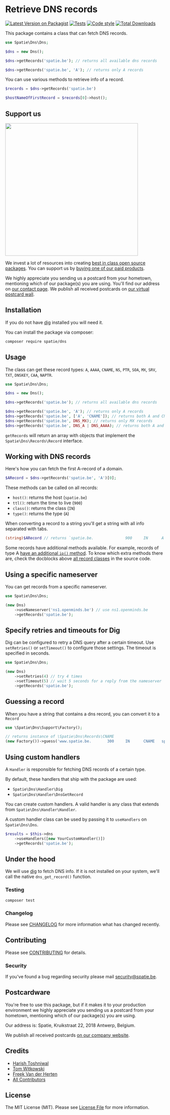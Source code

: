 # Retrieve DNS records

[![Latest Version on Packagist](https://img.shields.io/packagist/v/spatie/dns.svg?style=flat-square)](https://packagist.org/packages/spatie/dns)
[![Tests](https://github.com/spatie/dns/actions/workflows/tests.yml/badge.svg)](https://github.com/spatie/dns/actions/workflows/tests.yml)
[![Code style](https://github.com/spatie/dns/actions/workflows/php-cs-fixer.yml/badge.svg)](https://github.com/spatie/dns/actions/workflows/php-cs-fixer.yml)
[![Total Downloads](https://img.shields.io/packagist/dt/spatie/dns.svg?style=flat-square)](https://packagist.org/packages/spatie/dns)

This package contains a class that can fetch DNS records.

```php
use Spatie\Dns\Dns;

$dns = new Dns();

$dns->getRecords('spatie.be'); // returns all available dns records

$dns->getRecords('spatie.be', 'A'); // returns only A records
```

You can use various methods to retrieve info of a record.

```php
$records = $dns->getRecords('spatie.be')

$hostNameOfFirstRecord = $records[0]->host();
```

## Support us

[<img src="https://github-ads.s3.eu-central-1.amazonaws.com/dns.jpg?t=1" width="419px" />](https://spatie.be/github-ad-click/dns)

We invest a lot of resources into creating [best in class open source packages](https://spatie.be/open-source). You can support us by [buying one of our paid products](https://spatie.be/open-source/support-us).

We highly appreciate you sending us a postcard from your hometown, mentioning which of our package(s) you are using. You'll find our address on [our contact page](https://spatie.be/about-us). We publish all received postcards on [our virtual postcard wall](https://spatie.be/open-source/postcards).

## Installation

If you do not have [dig](https://linux.die.net/man/1/dig) installed you will need it.

You can install the package via composer:

```bash
composer require spatie/dns
```

## Usage

The class can get these record types: `A`, `AAAA`, `CNAME`, `NS`, `PTR`, `SOA`, `MX`, `SRV`, `TXT`, `DNSKEY`, `CAA`, `NAPTR`.

```php
use Spatie\Dns\Dns;

$dns = new Dns();

$dns->getRecords('spatie.be'); // returns all available dns records

$dns->getRecords('spatie.be', 'A'); // returns only A records
$dns->getRecords('spatie.be', ['A', 'CNAME']); // returns both A and CNAME records
$dns->getRecords('spatie.be', DNS_MX); // returns only MX records
$dns->getRecords('spatie.be', DNS_A | DNS_AAAA); // returns both A and AAAA records
```

`getRecords` will return an array with objects that implement the `Spatie\Dns\Records\Record` interface.

## Working with DNS records

Here's how you can fetch the first A-record of a domain.

```php
$ARecord = $dns->getRecords('spatie.be', 'A')[0];
```

These methods can be called on all records:

- `host()`: returns the host (`spatie.be`)
- `ttl()`: return the time to live (`900`)
- `class()`: returns the class (`IN`)
- `type()`: returns the type (`A`)

When converting a record to a string you'll get a string with all info separated with tabs.

```php
(string)$ARecord // returns `spatie.be.              900     IN      A       138.197.187.74`
```

Some records have additional methods available. For example, records of type A [have an additional `ip()` method](https://github.com/spatie/dns/blob/72bf709a44e19e5d8f0bc7e6c93cf70e7a1b18f3/src/Records/A.php#L6). To know which extra methods there are, check the docblocks above [all record classes](https://github.com/spatie/dns/tree/72bf709a44e19e5d8f0bc7e6c93cf70e7a1b18f3/src/Records) in the source code.

## Using a specific nameserver

You can get records from a specific nameserver.

```php
use Spatie\Dns\Dns;

(new Dns)
    ->useNameserver('ns1.openminds.be') // use ns1.openminds.be
    ->getRecords('spatie.be');
```

## Specify retries and timeouts for Dig

Dig can be configured to retry a DNS query after a certain timeout. Use `setRetries()` or `setTimeout()` to configure
those settings. The timeout is specified in seconds.

```php
use Spatie\Dns\Dns;

(new Dns)
    ->setRetries(4) // try 4 times
    ->setTimeout(5) // wait 5 seconds for a reply from the nameserver
    ->getRecords('spatie.be');
```

## Guessing a record

When you have a string that contains a dns record, you can convert it to a `Record`

```php
use \Spatie\Dns\Support\Factory();

// returns instance of \Spatie\Dns\Records\CNAME
(new Factory())->guess('www.spatie.be.       300     IN      CNAME   spatie.be.');
```

## Using custom handlers

A `Handler` is responsible for fetching DNS records of a certain type.

By default, these handlers that ship with the package are used:

- `Spatie\Dns\Handler\Dig`
- `Spatie\Dns\Handler\DnsGetRecord`

You can create custom handlers. A valid handler is any class that extends from `Spatie\Dns\Handler\Handler`.

A custom handler class can be used by passing it to `useHandlers` on `Spatie\Dns\Dns`.

```php
$results = $this->dns
    ->useHandlers([new YourCustomHandler()])
    ->getRecords('spatie.be');
```

## Under the hood

We will use [dig](https://wiki.ubuntuusers.de/dig/) to fetch DNS info. If it is not installed on your system, we'll call the native `dns_get_record()` function.

### Testing

``` bash
composer test
```

### Changelog

Please see [CHANGELOG](CHANGELOG.md) for more information what has changed recently.

## Contributing

Please see [CONTRIBUTING](https://github.com/spatie/.github/blob/main/CONTRIBUTING.md) for details.

### Security

If you've found a bug regarding security please mail [security@spatie.be](mailto:security@spatie.be).

## Postcardware

You're free to use this package, but if it makes it to your production environment we highly appreciate you sending us a postcard from your hometown, mentioning which of our package(s) you are using.

Our address is: Spatie, Kruikstraat 22, 2018 Antwerp, Belgium.

We publish all received postcards [on our company website](https://spatie.be/en/opensource/postcards).

## Credits

- [Harish Toshniwal](https://github.com/introwit)
- [Tom Witkowski](https://github.com/Gummibeer)
- [Freek Van der Herten](https://github.com/freekmurze)
- [All Contributors](../../contributors)

## License

The MIT License (MIT). Please see [License File](LICENSE.md) for more information.

